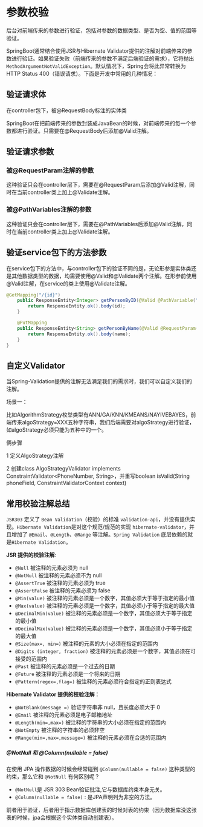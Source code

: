 # 参数校验

后台对前端传来的参数进行验证，包括对参数的数据类型、是否为空、值的范围等验证。



SpringBoot通常结合使用JSR与Hibernate Validator提供的注解对前端传来的参数进行验证。如果验证失败（前端传来的参数不满足后端验证的需求），它将抛出`MethodArgumentNotValidException`。默认情况下，Spring会将此异常转换为HTTP Status 400（错误请求）。下面是开发中常用的几种情况：



## 验证请求体

在controller包下，被@RequestBody标注的实体类

SpringBoot在把前端传来的参数封装成JavaBean的时候，对前端传来的每一个参数都进行验证。只需要在@RequestBody后添加@Valid注解。



## 验证请求参数

### 被@RequestParam注解的参数

这种验证只会在controller层下，需要在@RequestParam后添加@Valid注解，同时在当前controller类上加上@Validate注解。

### 被@PathVariables注解的参数

这种验证只会在controller层下，需要在@PathVariables后添加@Valid注解，同时在当前controller类上加上@Validate注解。

## 验证service包下的方法参数

在service包下的方法中，与controller包下的验证不同的是，无论形参是实体类还是其他数据类型的数据，均需要使用@Valid和@Validate两个注解。在形参前使用@Valid注解，在service的类上使用@Validate注解。

```java
@GetMapping("/{id}")
    public ResponseEntity<Integer> getPersonByID(@Valid @PathVariable("id") @Max(value = 5, message = "超过 id 的范围了") Integer id) {
        return ResponseEntity.ok().body(id);
    }

    @PutMapping
    public ResponseEntity<String> getPersonByName(@Valid @RequestParam("name") @Size(max = 6, message = "超过 name 的范围了") String name) {
        return ResponseEntity.ok().body(name);
    }
}
```



## 自定义Validator

当Spring-Validation提供的注解无法满足我们的需求时，我们可以自定义我们的注解。

场景一：

比如AlgorithmStrategy枚举类型有ANN/GA/KNN/KMEANS/NAYIVEBAYES，前端传来algoStrategy=XXX五种字符串，我们后端需要对algoStrategy进行验证，如algoStrategy必须只能为五种中的一个。

俩步骤

1 定义AlgoStrategy注解

2 创建class AlgoStrategyValidator implements ConstraintValidator<PhoneNumber, String>，并重写boolean isValid(String phoneField, ConstraintValidatorContext context)



## 常用校验注解总结

`JSR303` 定义了 `Bean Validation`（校验）的标准 `validation-api`，并没有提供实现。`Hibernate Validation`是对这个规范/规范的实现 `hibernate-validator`，并且增加了 `@Email`、`@Length`、`@Range` 等注解。`Spring Validation` 底层依赖的就是`Hibernate Validation`。

**JSR 提供的校验注解**:

- `@Null` 被注释的元素必须为 null
- `@NotNull` 被注释的元素必须不为 null
- `@AssertTrue` 被注释的元素必须为 true
- `@AssertFalse` 被注释的元素必须为 false
- `@Min(value)` 被注释的元素必须是一个数字，其值必须大于等于指定的最小值
- `@Max(value)` 被注释的元素必须是一个数字，其值必须小于等于指定的最大值
- `@DecimalMin(value)` 被注释的元素必须是一个数字，其值必须大于等于指定的最小值
- `@DecimalMax(value)` 被注释的元素必须是一个数字，其值必须小于等于指定的最大值
- `@Size(max=, min=)` 被注释的元素的大小必须在指定的范围内
- `@Digits (integer, fraction)` 被注释的元素必须是一个数字，其值必须在可接受的范围内
- `@Past` 被注释的元素必须是一个过去的日期
- `@Future` 被注释的元素必须是一个将来的日期
- `@Pattern(regex=,flag=)` 被注释的元素必须符合指定的正则表达式

**Hibernate Validator 提供的校验注解**：

- `@NotBlank(message =)` 验证字符串非 null，且长度必须大于 0
- `@Email` 被注释的元素必须是电子邮箱地址
- `@Length(min=,max=)` 被注释的字符串的大小必须在指定的范围内
- `@NotEmpty` 被注释的字符串的必须非空
- `@Range(min=,max=,message=)` 被注释的元素必须在合适的范围内

##### @NotNull 和 @Column(nullable = false)

在使用 JPA 操作数据的时候会经常碰到 `@Column(nullable = false)` 这种类型的约束，那么它和 `@NotNull` 有何区别呢？

- `@NotNull`是 JSR 303 Bean验证批注,它与数据库约束本身无关。
- `@Column(nullable = false)` : 是JPA声明列为非空的方法。

前者用于验证，后者用于指示数据库创建表的时候对表的约束（因为数据库没这张表的时候，jpa会根据这个实体类自动创建表）。



